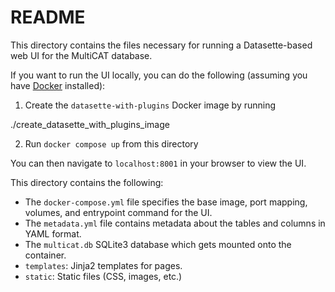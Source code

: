 README
======

This directory contains the files necessary for running a Datasette-based web UI
for the MultiCAT database.

If you want to run the UI locally, you can do the following (assuming you have
[Docker](https://www.docker.com/) installed):

1. Create the `datasette-with-plugins` Docker image by running

  ./create_datasette_with_plugins_image

2. Run `docker compose up` from this directory

You can then navigate to `localhost:8001` in your browser to view the UI.


This directory contains the following:

- The `docker-compose.yml` file specifies the base image, port mapping, volumes,
  and entrypoint command for the UI.
- The `metadata.yml` file contains metadata about the tables and columns in YAML
  format.
- The `multicat.db` SQLite3 database which gets mounted onto the container.
- `templates`: Jinja2 templates for pages.
- `static`: Static files (CSS, images, etc.)

